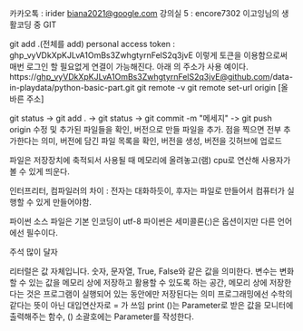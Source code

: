 카카오톡 : irider
biana2021@google.com
강의실 5 : encore7302
이고잉님의 생활코딩 중 GIT

git add .(전체를 add)
personal access token : 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
이렇게 토큰을 이용함으로써 매번 로그인 할 필요없게 연결이 가능해진다. 아래 의 주소가 사용 예이다.
https://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@github.com/data-in-playdata/python-basic-part.git
git remote -v 
git remote set-url origin [올바른 주소]

git status -> git add . -> git status -> git commit -m "메세지" -> git push origin
수정 및 추가된 파일들을 확인, 버전으로 만들 파일을 추가. 점을 찍으면 전부 추가한다는 의미, 버전에 담긴 파일 목록을 확인, 버전을 생성, 버전을 깃허브에 업로드

파일은 저장장치에 축적되서 사용될 때 메모리에 올려놓고(램) cpu로 연산해 사용자가 볼 수 있게 띄운다.

인터프리터, 컴파일러의 차이 : 전자는 대화하듯이, 후자는 파일로 만들어서 컴퓨터가 실행할 수 있게 만들어야함.

파이썬 소스 파일은 기본 인코딩이 utf-8
파이썬은 세미콜론(;)은 옵션이지만 다른 언어에선 필수이다.

주석 많이 달자

리터럴은 값 자체입니다. 숫자, 문자열, True, False와 같은 값을 의미한다.
변수는 변화할 수 있는 값을 메모리 상에 저장하고 활용할 수 있도록 하는 공간, 메모리 상에 저장한다는 것은 프로그램이 실행되어 있는 동안에만 저장된다는 의미
프로그래밍에선 수학의 같다는 뜻이 아닌 대입연산자로 = 가 쓰임
print ()는 Parameter로 받은 값을 모니터에 출력해주는 함수, () 소괄호에는 Parameter를 작성한다.
